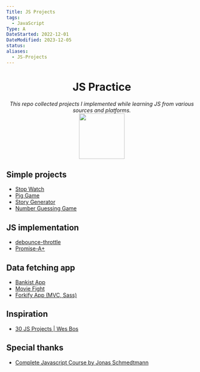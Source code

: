 ```yaml
---
Title: JS Projects
tags:
  - JavaScript
Type: A
DateStarted: 2022-12-01
DateModified: 2023-12-05
status:
aliases:
  - JS-Projects
---
```


<h1 align="center">JS Practice</h1>
<p align="center">
  <i>This repo collected projects I implemented while learning JS from various sources and platforms.</i>
   <br/>
  <img width="120" src="https://cdn.jsdelivr.net/gh/jenniferwonder/bimg/assets/202404081523310.png" />
  <br/>
</p>

## Simple projects

- [Stop Watch](https://github.com/Jenniferwonder/js-practice/tree/main/stop-watch/)
- [Pig Game](https://github.com/Jenniferwonder/js-practice/tree/main/pig-game)
- [Story Generator](./silly-story-generator)
- [Number Guessing Game](./number-guessing-game/)

## JS implementation

- [debounce-throttle](./data-fetch/debounce-throttle/)
- [Promise-A+](./data-fetch/PromiseA+/)

## Data fetching app

- [Bankist App](./bankist)
- [Movie Fight](./movie-fight)
- [Forkify App (MVC, Sass)](./forkify-app)

## Inspiration

- [30 JS Projects | Wes Bos](https://courses.wesbos.com/account)

## Special thanks

- [Complete Javascript Course by Jonas Schmedtmann](https://github.com/jonasschmedtmann/complete-javascript-course)
